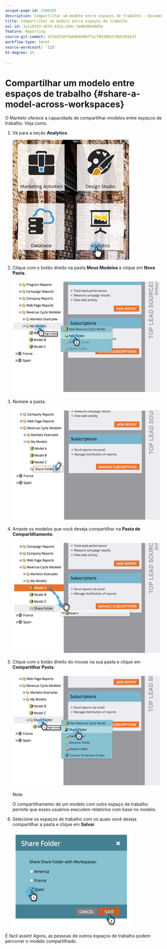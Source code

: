 ```yaml
---
unique-page-id: 2360205
description: Compartilhar um modelo entre espaços de trabalho - Documentação do Marketo - Documentação do produto
title: Compartilhar um modelo entre espaços de trabalho
exl-id: 3a118f63-a97d-432a-a50c-3e08d934405e
feature: Reporting
source-git-commit: 431bd258f9a68bbb9df7acf043085578d3d91b1f
workflow-type: tm+mt
source-wordcount: '115'
ht-degree: 1%

---
```


# Compartilhar um modelo entre espaços de trabalho {#share-a-model-across-workspaces}

O Marketo oferece a capacidade de compartilhar modelos entre espaços de trabalho. Veja como.

1. Vá para a seção **Analytics**.

   ![](assets/analytics.png)

1. Clique com o botão direito na pasta **Meus Modelos** e clique em **Nova Pasta**.

   ![](assets/image2014-10-3-14-3a5-3a23.png)

1. Nomeie a pasta.

   ![](assets/image2014-10-3-14-3a5-3a38.png)

1. Arraste os modelos que você deseja compartilhar na **Pasta de Compartilhamento**.

   ![](assets/image2014-10-3-14-3a5-3a52.png)

1. Clique com o botão direito do mouse na sua pasta e clique em **Compartilhar Pasta**.

   ![](assets/image2014-10-3-14-3a6-3a9.png)

   >[!NOTE]
   >
   >O compartilhamento de um modelo com outro espaço de trabalho permite que esses usuários executem relatórios com base no modelo.

1. Selecione os espaços de trabalho com os quais você deseja compartilhar a pasta e clique em **Salvar**.

   ![](assets/image2014-10-3-14-3a6-3a22.png)

É fácil assim! Agora, as pessoas de outros espaços de trabalho podem percorrer o modelo compartilhado.
